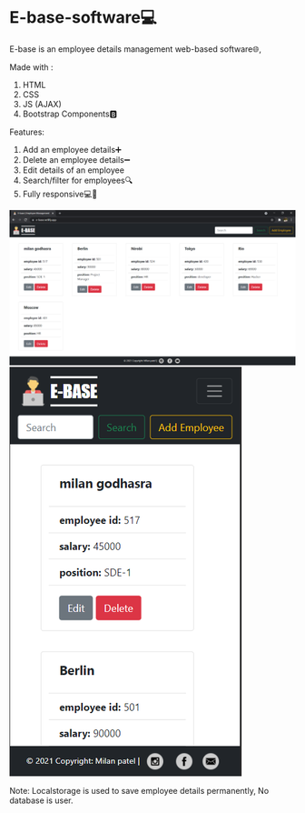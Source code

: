 # E-base-software💻
E-base is an employee details management web-based software🌐,

Made with :
1. HTML
2. CSS
3. JS (AJAX)
4. Bootstrap Components🅱

Features:
1. Add an employee details➕
2. Delete an employee details➖
3. Edit details of an employee
4. Search/filter for employees🔍
5. Fully responsive💻📲

![alt text](https://raw.githubusercontent.com/milanpatel1604/E-base-software/master/Project%20screenshot.PNG) ![alt text](https://raw.githubusercontent.com/milanpatel1604/E-base-software/master/Project%20screenshot%20mobile%20view.PNG)

Note: Localstorage is used to save employee details permanently, No database is user. 
